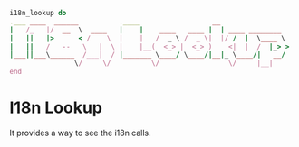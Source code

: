 ```ruby
i18n_lookup do
.___ ____  ______          .____                  __                 
|   /_   |/  __  \  ____   |    |    ____   ____ |  | ____ ________  
|   ||   |>      < /    \  |    |   /  _ \ /  _ \|  |/ /  |  \____ \ 
|   ||   /   --   \   |  \ |    |__(  <_> |  <_> )    <|  |  /  |_> >
|___||___\______  /___|  / |_______ \____/ \____/|__|_ \____/|   __/ 
                \/     \/          \/                 \/     |__|    
end
````

I18n Lookup
===========

It provides a way to see the i18n calls.

